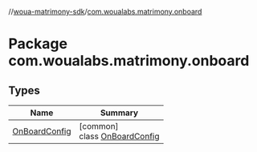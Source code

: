 //[woua-matrimony-sdk](../../index.md)/[com.woualabs.matrimony.onboard](index.md)

# Package com.woualabs.matrimony.onboard

## Types

| Name | Summary |
|---|---|
| [OnBoardConfig](-on-board-config/index.md) | [common]<br>class [OnBoardConfig](-on-board-config/index.md) |
